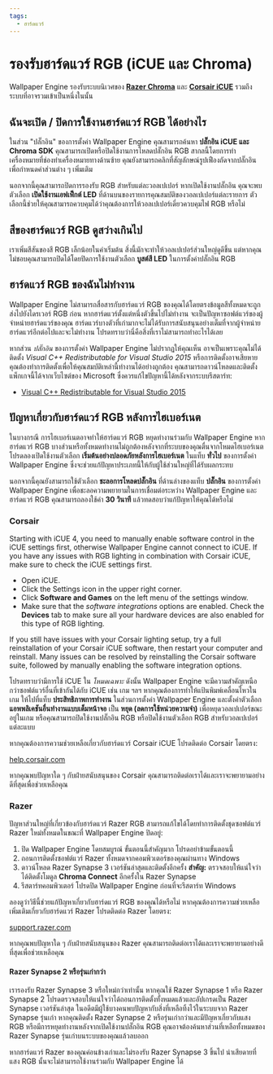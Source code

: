 ```yaml
---
tags:
  - ฮาร์ดแวร์
---
```


# รองรับฮาร์ดแวร์ RGB (iCUE และ Chroma)

Wallpaper Engine รองรับระบบนิเวศของ [**Razer Chroma**](https://www.razer.com/chroma) และ [**Corsair iCUE**](https://www.corsair.com/icue) รวมถึงระบบที่อาจรวมเข้าเป็นหนึ่งในนั้น

## ฉันจะเปิด / ปิดการใช้งานฮาร์ดแวร์ RGB ได้อย่างไร

ในส่วน "ปลั๊กอิน" ของการตั้งค่า Wallpaper Engine คุณสามารถค้นหา **ปลั๊กอิน iCUE และ Chroma SDK** คุณสามารถเปิดหรือปิดใช้งานการโหลดปลั๊กอิน RGB สากลนี้โดยการทำเครื่องหมายที่ช่องทำเครื่องหมายทางด้านซ้าย คุณยังสามารถคลิกที่สัญลักษณ์รูปเฟืองถัดจากปลั๊กอินเพื่อกำหนดค่าส่วนต่าง ๆ เพิ่มเติม

นอกจากนี้คุณสามารถปิดการรองรับ RGB สำหรับแต่ละวอลเปเปอร์ หากเปิดใช้งานปลั๊กอิน คุณจะพบตัวเลือก **เปิดใช้งานเอฟเฟ็กต์ LED** ที่ด้านบนของรายการคุณสมบัติของวอลเปเปอร์แต่ละรายการ ตัวเลือกนี้ช่วยให้คุณสามารถควบคุมได้ว่าคุณต้องการให้วอลเปเปอร์เดี่ยวควบคุมไฟ RGB หรือไม่

## สีของฮาร์ดแวร์ RGB ดูสว่างเกินไป

เราเพิ่มสีสันของสี RGB เล็กน้อยในค่าเริ่มต้น สิ่งนี้มักจะทำให้วอลเปเปอร์ส่วนใหญ่ดูดีขึ้น แต่หากคุณไม่ชอบคุณสามารถปิดได้โดยปิดการใช้งานตัวเลือก **บูสต์สี LED** ในการตั้งค่าปลั๊กอิน RGB

## ฮาร์ดแวร์ RGB ของฉันไม่ทำงาน

Wallpaper Engine ไม่สามารถสื่อสารกับฮาร์ดแวร์ RGB ของคุณได้โดยตรงข้อมูลสีทั้งหมดจะถูกส่งไปยังไดรเวอร์ RGB ก่อน หากฮาร์ดแวร์ตั้งแต่หนึ่งตัวขึ้นไปไม่ทำงาน จะเป็นปัญหาซอฟต์แวร์ของผู้จำหน่ายฮาร์ดแวร์ของคุณ ฮาร์ดแวร์บางตัวที่เก่ามากจะไม่ได้รับการสนับสนุนอย่างเต็มที่จากผู้จำหน่ายฮาร์ดแวร์อีกต่อไปและจะไม่ทำงาน โปรดทราบว่านี่คือสิ่งที่เราไม่สามารถทำอะไรได้เลย

หากส่วน *ปลั๊กอิน* ของการตั้งค่า Wallpaper Engine ไม่ปรากฏให้คุณเห็น อาจเป็นเพราะคุณไม่ได้ติดตั้ง *Visual C++ Redistributable for Visual Studio 2015* หรือการติดตั้งอาจเสียหาย คุณต้องทำการติดตั้งเพื่อให้คุณสมบัติเหล่านี้ทำงานได้อย่างถูกต้อง คุณสามารถดาวน์โหลดและติดตั้งแพ็กเกจนี้ได้จากเว็บไซต์ของ Microsoft ซึ่งควรแก้ไขปัญหานี้ได้หลังจากระบบรีสตาร์ท:

* [Visual C++ Redistributable for Visual Studio 2015](https://www.microsoft.com/download/details.aspx?id=48145)

## ปัญหาเกี่ยวกับฮาร์ดแวร์ RGB หลังการไฮเบอร์เนต

ในบางกรณี การไฮเบอร์เนตอาจทำให้ฮาร์ดแวร์ RGB หยุดทำงานร่วมกับ Wallpaper Engine หากฮาร์ดแวร์ RGB บางส่วนหรือทั้งหมดทำงานไม่ถูกต้องหลังจากที่ระบบของคุณตื่นจากโหมดไฮเบอร์เนต โปรดลองเปิดใช้งานตัวเลือก **เริ่มต้นอย่างปลอดภัยหลังการไฮเบอร์เนต** ในแท็บ **ทั่วไป** ของการตั้งค่า Wallpaper Engine ซึ่งจะช่วยแก้ปัญหาประเภทนี้ให้กับผู้ใช้ส่วนใหญ่ที่ได้รับผลกระทบ

นอกจากนี้คุณยังสามารถใช้ตัวเลือก **ชะลอการโหลดปลั๊กอิน** ที่ด้านล่างของแท็บ **ปลั๊กอิน** ของการตั้งค่า Wallpaper Engine เพื่อชะลอความพยายามในการเชื่อมต่อระหว่าง Wallpaper Engine และฮาร์ดแวร์ RGB คุณสามารถลองใช้ค่า **30 วินาที** แล้วทดสอบว่าแก้ปัญหาให้คุณได้หรือไม่

### Corsair

Starting with iCUE 4, you need to manually enable software control in the iCUE settings first, otherwise Wallpaper Engine cannot connect to iCUE. If you have any issues with RGB lighting in combination with Corsair iCUE, make sure to check the iCUE settings first.

* Open iCUE.
* Click the Settings icon in the upper right corner.
* Click **Software and Games** on the left menu of the settings window.
* Make sure that the *software integrations* options are enabled. Check the **Devices** tab to make sure all your hardware devices are also enabled for this type of RGB lighting.

If you still have issues with your Corsair lighting setup, try a full reinstallation of your Corsair iCUE software, then restart your computer and reinstall. Many issues can be resolved by reinstalling the Corsair software suite, followed by manually enabling the software integration options.

โปรดทราบว่ามีการใช้ iCUE ใน *โหมดเฉพาะ* ดังนั้น Wallpaper Engine จะมีความสำคัญเหนือกว่าซอฟต์แวร์อื่นที่เข้ากันได้กับ iCUE เช่น เกม ฯลฯ หากคุณต้องการทำให้แป้นพิมพ์เคลื่อนไหวในเกม ให้ไปที่แท็บ **ประสิทธิภาพการทำงาน** ในส่วนการตั้งค่า Wallpaper Engine และตั้งค่าตัวเลือก **แอพพลิเคชันอื่นทำงานแบบเต็มหน้าจอ** เป็น **หยุด (ลดการใช้หน่วยความจำ)** เพื่อหยุดวอลเปเปอร์ขณะอยู่ในเกม หรือคุณสามารถปิดใช้งานปลั๊กอิน RGB หรือปิดใช้งานตัวเลือก RGB สำหรับวอลเปเปอร์แต่ละแบบ

หากคุณต้องการความช่วยเหลือเกี่ยวกับฮาร์ดแวร์ Corsair iCUE โปรดติดต่อ Corsair โดยตรง:

[help.corsair.com](https://help.corsair.com/)

หากคุณพบปัญหาใด ๆ กับฝ่ายสนับสนุนของ Corsair คุณสามารถติดต่อเราได้และเราจะพยายามอย่างดีที่สุดเพื่อช่วยเหลือคุณ

### Razer

ปัญหาส่วนใหญ่ที่เกี่ยวข้องกับฮาร์ดแวร์ Razer RGB สามารถแก้ไขได้โดยทำการติดตั้งชุดซอฟต์แวร์ Razer ใหม่ทั้งหมดในขณะที่ Wallpaper Engine ปิดอยู่:

1. ปิด Wallpaper Engine โดยสมบูรณ์ ขั้นตอนนี้สำคัญมาก โปรดอย่าข้ามขั้นตอนนี้
2. ถอนการติดตั้งซอฟต์แวร์ Razer ทั้งหมดจากคอมพิวเตอร์ของคุณผ่านทาง Windows
3. ดาวน์โหลด Razer Synapse 3 เวอร์ชันล่าสุดและติดตั้งอีกครั้ง **สำคัญ:** ตรวจสอบให้แน่ใจว่าได้ติดตั้งโมดูล **Chroma Connect** อีกครั้งใน Razer Synapse
4. รีสตาร์ทคอมพิวเตอร์ โปรดปิด Wallpaper Engine ก่อนที่จะรีสตาร์ท Windows

ลองดูว่าวิธีนี้ช่วยแก้ปัญหาเกี่ยวกับฮาร์ดแวร์ RGB ของคุณได้หรือไม่ หากคุณต้องการความช่วยเหลือเพิ่มเติมเกี่ยวกับฮาร์ดแวร์ Razer โปรดติดต่อ Razer โดยตรง:

[support.razer.com](https://support.razer.com/)

หากคุณพบปัญหาใด ๆ กับฝ่ายสนับสนุนของ Razer คุณสามารถติดต่อเราได้และเราจะพยายามอย่างดีที่สุดเพื่อช่วยเหลือคุณ

#### Razer Synapse 2 หรือรุ่นเก่ากว่า

เรารองรับ Razer Synapse 3 หรือใหม่กว่าเท่านั้น หากคุณใช้ Razer Synapse 1 หรือ Razer Synapse 2 โปรดตรวจสอบให้แน่ใจว่าได้ถอนการติดตั้งทั้งหมดแล้วและอัปเกรดเป็น Razer Synapse เวอร์ชันล่าสุด ในอดีตมีผู้ใช้บางคนพบปัญหากับสิ่งที่เหลือทิ้งไว้ในระบบจาก Razer Synapse รุ่นเก่า หากคุณติดตั้ง Razer Synapse 2 หรือรุ่นเก่ากว่าและมีปัญหาเกี่ยวกับแสง RGB หรือมีการหยุดทำงานหลังจากเปิดใช้งานปลั๊กอิน RGB คุณอาจต้องค้นหาส่วนที่เหลือทั้งหมดของ Razer Synapse รุ่นเก่าบนระบบของคุณแล้วลบออก

หากฮาร์ดแวร์ Razer ของคุณค่อนข้างเก่าและไม่รองรับ Razer Synapse 3 ขึ้นไป น่าเสียดายที่แสง RGB นั้นจะไม่สามารถใช้งานร่วมกับ Wallpaper Engine ได้